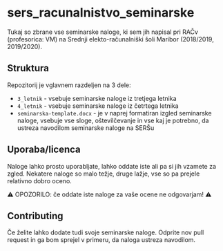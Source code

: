 # sers_racunalnistvo_seminarske
Tukaj so zbrane vse seminarske naloge, ki sem jih napisal pri RAČv (profesorica: VM) na Srednji elekto-računalniški šoli Maribor (2018/2019, 2019/2020).

## Struktura
Repozitorij je vglavnem razdeljen na 3 dele:
- `3_letnik` - vsebuje seminarske naloge iz tretjega letnika
- `4_letnik` - vsebuje seminarske naloge iz četrtega letnika
- `seminarska-template.docx` - je v naprej formatiran izgled seminarske naloge, vsebuje vse sloge, oštevilčevanje in vse kaj je potrebno, da ustreza navodilom seminarske naloge na SERŠu

## Uporaba/licenca
Naloge lahko prosto uporabljate, lahko oddate iste ali pa si jih vzamete za zgled. Nekatere naloge so malo težje, druge lažje, vse so pa prejele relativno dobro oceno.

:warning: OPOZORILO: če oddate iste naloge za vaše ocene ne odgovarjam! :warning:

## Contributing
Če želite lahko dodate tudi svoje seminarske naloge. Odprite nov pull request in ga bom sprejel v primeru, da naloga ustreza navodilom.
